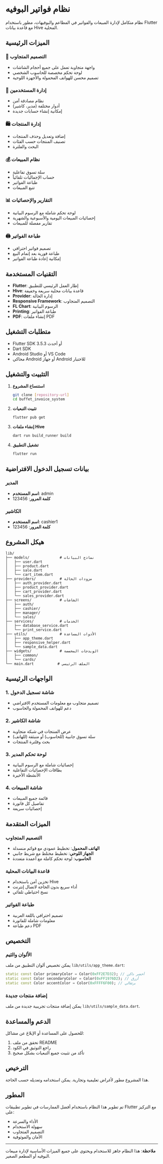 # نظام فواتير البوفيه

نظام متكامل لإدارة المبيعات والفواتير في المطاعم والبوفيهات، مطور باستخدام Flutter مع قاعدة بيانات Hive المحلية.

## الميزات الرئيسية

### 🎯 التصميم المتجاوب
- واجهة متجاوبة تعمل على جميع أحجام الشاشات
- لوحة تحكم مخصصة للحاسوب الشخصي
- تصميم محسن للهواتف المحمولة والأجهزة اللوحية

### 👥 إدارة المستخدمين
- نظام مصادقة آمن
- أدوار مختلفة (مدير، كاشير)
- إمكانية إنشاء حسابات جديدة

### 🛍️ إدارة المنتجات
- إضافة وتعديل وحذف المنتجات
- تصنيف المنتجات حسب الفئات
- البحث والفلترة

### 💰 نظام المبيعات
- سلة تسوق تفاعلية
- حساب الإجماليات تلقائياً
- طباعة الفواتير
- تتبع المبيعات

### 📊 التقارير والإحصائيات
- لوحة تحكم شاملة مع الرسوم البيانية
- إحصائيات المبيعات اليومية والأسبوعية والشهرية
- تقارير مفصلة للمبيعات

### 🖨️ طباعة الفواتير
- تصميم فواتير احترافي
- طباعة فورية بعد إتمام البيع
- إمكانية إعادة طباعة الفواتير

## التقنيات المستخدمة

- **Flutter**: إطار العمل الرئيسي للتطبيق
- **Hive**: قاعدة بيانات محلية سريعة وخفيفة
- **Provider**: إدارة الحالة
- **Responsive Framework**: التصميم المتجاوب
- **FL Chart**: الرسوم البيانية
- **Printing**: طباعة الفواتير
- **PDF**: إنشاء ملفات PDF

## متطلبات التشغيل

- Flutter SDK 3.5.3 أو أحدث
- Dart SDK
- Android Studio أو VS Code
- محاكي Android أو جهاز Android للاختبار

## التثبيت والتشغيل

1. **استنساخ المشروع**
   ```bash
   git clone [repository-url]
   cd buffet_invoice_system
   ```

2. **تثبيت التبعيات**
   ```bash
   flutter pub get
   ```

3. **إنشاء ملفات Hive**
   ```bash
   dart run build_runner build
   ```

4. **تشغيل التطبيق**
   ```bash
   flutter run
   ```

## بيانات تسجيل الدخول الافتراضية

### المدير
- **اسم المستخدم**: admin
- **كلمة المرور**: 123456

### الكاشير
- **اسم المستخدم**: cashier1
- **كلمة المرور**: 123456

## هيكل المشروع

```
lib/
├── models/              # نماذج البيانات
│   ├── user.dart
│   ├── product.dart
│   ├── sale.dart
│   └── cart_item.dart
├── providers/           # مزودات الحالة
│   ├── auth_provider.dart
│   ├── product_provider.dart
│   ├── cart_provider.dart
│   └── sales_provider.dart
├── screens/             # الشاشات
│   ├── auth/
│   ├── cashier/
│   ├── manager/
│   └── sales/
├── services/            # الخدمات
│   ├── database_service.dart
│   └── print_service.dart
├── utils/               # الأدوات المساعدة
│   ├── app_theme.dart
│   ├── responsive_helper.dart
│   └── sample_data.dart
├── widgets/             # الويدجات المخصصة
│   ├── common/
│   └── cards/
└── main.dart           # الملف الرئيسي
```

## الواجهات الرئيسية

### 1. شاشة تسجيل الدخول
- تصميم متجاوب مع معلومات المستخدم الافتراضي
- دعم للهواتف المحمولة والحاسوب

### 2. شاشة الكاشير
- عرض المنتجات في شبكة متجاوبة
- سلة تسوق جانبية (للحاسوب) أو منبثقة (للهاتف)
- بحث وفلترة المنتجات

### 3. لوحة تحكم المدير
- إحصائيات شاملة مع الرسوم البيانية
- بطاقات الإحصائيات التفاعلية
- الأنشطة الأخيرة

### 4. شاشة المبيعات
- قائمة جميع المبيعات
- تفاصيل كل فاتورة
- إحصائيات سريعة

## الميزات المتقدمة

### التصميم المتجاوب
- **الهاتف المحمول**: تخطيط عمودي مع قوائم منسدلة
- **الجهاز اللوحي**: تخطيط مختلط مع شريط جانبي
- **الحاسوب**: لوحة تحكم كاملة مع أعمدة متعددة

### قاعدة البيانات المحلية
- تخزين آمن باستخدام Hive
- أداء سريع بدون الحاجة لاتصال إنترنت
- نسخ احتياطي تلقائي

### طباعة الفواتير
- تصميم احترافي باللغة العربية
- معلومات شاملة للفاتورة
- دعم طباعة PDF

## التخصيص

### الألوان والثيم
يمكن تخصيص ألوان التطبيق من ملف `lib/utils/app_theme.dart`:

```dart
static const Color primaryColor = Color(0xFF2E7D32); // أخضر داكن
static const Color secondaryColor = Color(0xFF1976D2); // أزرق
static const Color accentColor = Color(0xFFFF6F00); // برتقالي
```

### إضافة منتجات جديدة
يمكن إضافة منتجات تجريبية جديدة من ملف `lib/utils/sample_data.dart`.

## الدعم والمساعدة

للحصول على المساعدة أو الإبلاغ عن مشاكل:
1. تحقق من ملف README
2. راجع التوثيق في الكود
3. تأكد من تثبيت جميع التبعيات بشكل صحيح

## الترخيص

هذا المشروع مطور لأغراض تعليمية وتجارية. يمكن استخدامه وتعديله حسب الحاجة.

## المطور

تم تطوير هذا النظام باستخدام أفضل الممارسات في تطوير تطبيقات Flutter مع التركيز على:
- الأداء والسرعة
- سهولة الاستخدام
- التصميم المتجاوب
- الأمان والموثوقية

---

**ملاحظة**: هذا النظام جاهز للاستخدام ويحتوي على جميع الميزات الأساسية لإدارة مبيعات البوفيه أو المطعم الصغير.
